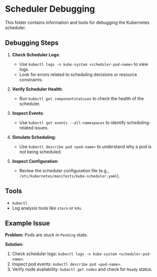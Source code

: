 # Scheduler Debugging

This folder contains information and tools for debugging the Kubernetes scheduler.

## Debugging Steps

1. **Check Scheduler Logs**:
   - Use `kubectl logs -n kube-system <scheduler-pod-name>` to view logs.
   - Look for errors related to scheduling decisions or resource constraints.

2. **Verify Scheduler Health**:
   - Run `kubectl get componentstatuses` to check the health of the scheduler.

3. **Inspect Events**:
   - Use `kubectl get events --all-namespaces` to identify scheduling-related issues.

4. **Simulate Scheduling**:
   - Use `kubectl describe pod <pod-name>` to understand why a pod is not being scheduled.

5. **Inspect Configuration**:
   - Review the scheduler configuration file (e.g., `/etc/kubernetes/manifests/kube-scheduler.yaml`).

## Tools

- `kubectl`
- Log analysis tools like `stern` or `k9s`.

## Example Issue

**Problem**: Pods are stuck in `Pending` state.

**Solution**:
1. Check scheduler logs: `kubectl logs -n kube-system <scheduler-pod-name>`.
2. Inspect pod events: `kubectl describe pod <pod-name>`.
3. Verify node availability: `kubectl get nodes` and check for `Ready` status.